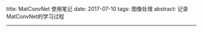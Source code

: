 title: MatConvNet 使用笔记
date: 2017-07-10
tags: 图像处理
abstract: 记录MatConvNet的学习过程

---



<script type="text/javascript" src="http://cdn.mathjax.org/mathjax/latest/MathJax.js?config=TeX-AMS-MML_HTMLorMML"></script>


